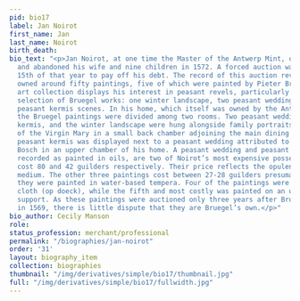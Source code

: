 ```yaml
---
pid: bio17
label: Jan Noirot
first_name: Jan
last_name: Noirot
birth_death:
bio_text: "<p>Jan Noirot, at one time the Master of the Antwerp Mint, declared bankruptcy
  and abandoned his wife and nine children in 1572. A forced auction was held on September
  15th of that year to pay off his debt. The record of this auction reveals that Noirot
  owned around fifty paintings, five of which were painted by Pieter Bruegel. His
  art collection displays his interest in peasant revels, particularly clear in his
  selection of Bruegel works: one winter landscape, two peasant weddings, and two
  peasant kermis scenes. In his home, which itself was owned by the Antwerp Mint,
  the Bruegel paintings were divided among two rooms. Two peasant weddings, a peasant
  kermis, and the winter landscape were hung alongside family portraits and a painting
  of the Virgin Mary in a small back chamber adjoining the main dining room. The second
  peasant kermis was displayed next to a peasant wedding attributed to Hieronymous
  Bosch in an upper chamber of his home. A peasant wedding and peasant kermis, both
  recorded as painted in oils, are two of Noirot’s most expensive possessions; they
  cost 80 and 42 guilders respectively. Their price reflects the opulence of the oil
  medium. The other three paintings cost between 27-28 guilders presumably because
  they were painted in water-based tempera. Four of the paintings were painted on
  cloth (op doeck), while the fifth and most costly was painted on an undesignated
  support. As these paintings were auctioned only three years after Bruegel’s death
  in 1569, there is little dispute that they are Bruegel’s own.</p>"
bio_author: Cecily Manson
role:
status_profession: merchant/professional
permalink: "/biographies/jan-noirot"
order: '31'
layout: biography_item
collection: biographies
thumbnail: "/img/derivatives/simple/bio17/thumbnail.jpg"
full: "/img/derivatives/simple/bio17/fullwidth.jpg"
---
```

